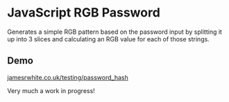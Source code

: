 JavaScript RGB Password
=======================

Generates a simple RGB pattern based on the password input by splitting it up into 3 slices and calculating an RGB value for each of those strings.

Demo
----
[jamesrwhite.co.uk/testing/password_hash](http://jamesrwhite.co.uk/testing/password_hash/)

Very much a work in progress!